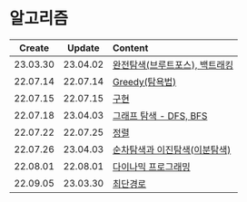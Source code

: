 # 알고리즘

|  Create  |  Update  | Content                                            |
| :------: | :------: | :------------------------------------------------- |
| 23.03.30 | 23.04.02 | [완전탐색(브루트포스), 백트래킹](./Brute-force.md) |
| 22.07.14 | 22.07.14 | [Greedy(탐욕법)](./greedy.md)                      |
| 22.07.15 | 22.07.15 | [구현](./implementation.md)                        |
| 22.07.18 | 23.04.03 | [그래프 탐색 - DFS, BFS](./search%2Cdfs%2Cbfs.md)  |
| 22.07.22 | 22.07.25 | [정렬](./sort.md)                                  |
| 22.07.26 | 23.04.03 | [순차탐색과 이진탐색(이분탐색)](./binarySearch.md) |
| 22.08.01 | 22.08.01 | [다이나믹 프로그래밍](./dp.md)                     |
| 22.09.05 | 23.03.30 | [최단경로](./shortestPath.md)                      |
